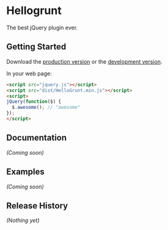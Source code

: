 # Hellogrunt

The best jQuery plugin ever.

## Getting Started
Download the [production version][min] or the [development version][max].

[min]: https://raw.github.com/styxgi/Sandboxes.NodeJS/master/dist/HelloGrunt.min.js
[max]: https://raw.github.com/styxgi/Sandboxes.NodeJS/master/dist/HelloGrunt.js

In your web page:

```html
<script src="jquery.js"></script>
<script src="dist/HelloGrunt.min.js"></script>
<script>
jQuery(function($) {
  $.awesome(); // "awesome"
});
</script>
```

## Documentation
_(Coming soon)_

## Examples
_(Coming soon)_

## Release History
_(Nothing yet)_
